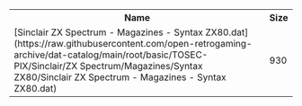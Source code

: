 <table>
<tr><th>Name</th><th>Size</th></tr>
<tr><td>
[Sinclair ZX Spectrum - Magazines - Syntax ZX80.dat](https://raw.githubusercontent.com/open-retrogaming-archive/dat-catalog/main/root/basic/TOSEC-PIX/Sinclair/ZX Spectrum/Magazines/Syntax ZX80/Sinclair ZX Spectrum - Magazines - Syntax ZX80.dat)
</td><td>930</td></tr>
</table>
